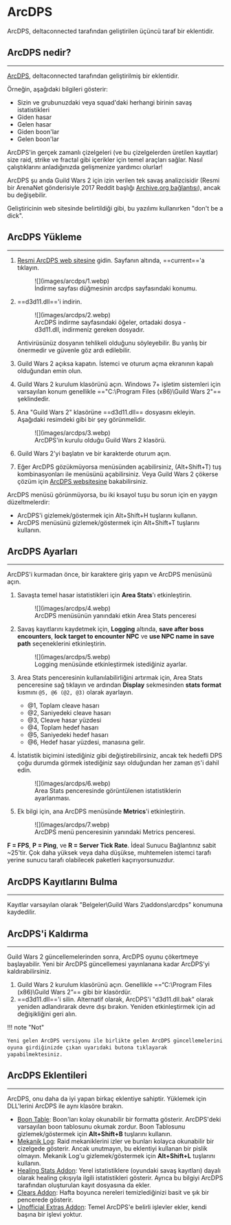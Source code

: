 # ArcDPS

ArcDPS, deltaconnected tarafından geliştirilen üçüncü taraf bir eklentidir.

## ArcDPS nedir?

---

[ArcDPS](https://www.deltaconnected.com/arcdps/), deltaconnected tarafından geliştirilmiş bir eklentidir.

Örneğin, aşağıdaki bilgileri gösterir:

- Sizin ve grubunuzdaki veya squad'daki herhangi birinin savaş istatistikleri
- Giden hasar
- Gelen hasar
- Giden boon'lar
- Gelen boon'lar

ArcDPS'in gerçek zamanlı çizelgeleri (ve bu çizelgelerden üretilen kayıtlar) size raid, strike ve fractal gibi içerikler için temel araçları sağlar. Nasıl çalıştıklarını anladığınızda gelişmenize yardımcı olurlar!

ArcDPS şu anda Guild Wars 2 için izin verilen tek savaş analizcisidir (Resmi bir ArenaNet gönderisiyle 2017 Reddit başlığı [Archive.org bağlantısı](https://web.archive.org/web/20170917193052/https://www.reddit.com/r/Guildwars2/comments/5svug8/the_head_of_the_snake_devs_here_ask_us_anything/ddi77u2/)), ancak bu değişebilir.

Geliştiricinin web sitesinde belirtildiği gibi, bu yazılımı kullanırken "don't be a dick".

## ArcDPS Yükleme

---

1. [Resmi ArcDPS web sitesine](https://www.deltaconnected.com/arcdps/) gidin. Sayfanın altında, ==current=='a tıklayın.

    <figure markdown>
      ![](images/arcdps/1.webp)
      <figcaption>İndirme sayfası düğmesinin arcdps sayfasındaki konumu.</figcaption>
    </figure>

2. ==d3d11.dll=='i indirin.
   
    <figure markdown>
      ![](images/arcdps/2.webp)
      <figcaption>ArcDPS indirme sayfasındaki öğeler, ortadaki dosya -d3d11.dll, indirmeniz gereken dosyadır.</figcaption>
    </figure>

    Antivirüsünüz dosyanın tehlikeli olduğunu söyleyebilir. Bu yanlış bir önermedir ve güvenle göz ardı edilebilir.

3. Guild Wars 2 açıksa kapatın. İstemci ve oturum açma ekranının kapalı olduğundan emin olun.
4. Guild Wars 2 kurulum klasörünü açın. Windows 7+ işletim sistemleri için varsayılan konum genellikle =="C:\Program Files (x86)\Guild Wars 2"== şeklindedir.
5. Ana "Guild Wars 2" klasörüne ==d3d11.dll== dosyasını ekleyin. Aşağıdaki resimdeki gibi bir şey görünmelidir.

    <figure markdown>
      ![](images/arcdps/3.webp)
      <figcaption>ArcDPS'in kurulu olduğu Guild Wars 2 klasörü.</figcaption>
    </figure>

6. Guild Wars 2'yi başlatın ve bir karakterde oturum açın.
7. Eğer ArcDPS gözükmüyorsa menüsünden açabilirsiniz, (Alt+Shift+T) tuş kombinasyonları ile menüsünü açabilirsiniz. Veya Guild Wars 2 çökerse çözüm için [ArcDPS websitesine](https://www.deltaconnected.com/arcdps/) bakabilirsiniz.

ArcDPS menüsü görünmüyorsa, bu iki kısayol tuşu bu sorun için en yaygın düzeltmelerdir:

- ArcDPS'i gizlemek/göstermek için Alt+Shift+H tuşlarını kullanın.
- ArcDPS menüsünü gizlemek/göstermek için Alt+Shift+T tuşlarını kullanın.

## ArcDPS Ayarları

---

ArcDPS'i kurmadan önce, bir karaktere giriş yapın ve ArcDPS menüsünü açın.

1. Savaşta temel hasar istatistikleri için **Area Stats**'ı etkinleştirin.

    <figure markdown>
      ![](images/arcdps/4.webp)
      <figcaption>ArcDPS menüsünün yanındaki etkin Area Stats penceresi</figcaption>
    </figure>

2. Savaş kayıtlarını kaydetmek için, **Logging** altında, **save after boss encounters**, **lock target to encounter NPC** ve **use NPC name in save path** seçeneklerini etkinleştirin.

    <figure markdown>
      ![](images/arcdps/5.webp)
      <figcaption>Logging menüsünde etkinleştirmek istediğiniz ayarlar.</figcaption>
    </figure>

3. Area Stats penceresinin kullanılabilirliğini artırmak için, Area Stats penceresine sağ tıklayın ve ardından **Display** sekmesinden **stats format** kısmını `@5, @6 (@2, @3)` olarak ayarlayın.

    * @1, Toplam cleave hasarı
    * @2, Saniyedeki cleave hasarı
    * @3, Cleave hasar yüzdesi
    * @4, Toplam hedef hasarı
    * @5, Saniyedeki hedef hasarı
    * @6, Hedef hasar yüzdesi, manasına gelir.

4. İstatistik biçimini istediğiniz gibi değiştirebilirsiniz, ancak tek hedefli DPS çoğu durumda görmek istediğiniz sayı olduğundan her zaman `@5`'i dahil edin.

    <figure markdown>
      ![](images/arcdps/6.webp)
      <figcaption>Area Stats penceresinde görüntülenen istatistiklerin ayarlanması.</figcaption>
    </figure>

5. Ek bilgi için, ana ArcDPS menüsünde **Metrics**'i etkinleştirin.

    <figure markdown>
      ![](images/arcdps/7.webp)
      <figcaption>ArcDPS menü penceresinin yanındaki Metrics penceresi.</figcaption>
    </figure>

**F = FPS**, **P = Ping**, ve **R = Server Tick Rate**. İdeal Sunucu Bağlantınız sabit ~25'tir. Çok daha yüksek veya daha düşükse, muhtemelen istemci tarafı yerine sunucu tarafı olabilecek paketleri kaçırıyorsunuzdur.

## ArcDPS Kayıtlarını Bulma

---

Kayıtlar varsayılan olarak "Belgeler\Guild Wars 2\addons\arcdps\" konumuna kaydedilir.

## ArcDPS'i Kaldırma

---

Guild Wars 2 güncellemelerinden sonra, ArcDPS oyunu çökertmeye başlayabilir. Yeni bir ArcDPS güncellemesi yayınlanana kadar ArcDPS'yi kaldırabilirsiniz.

1. Guild Wars 2 kurulum klasörünü açın. Genellikle ==“C:\Program Files (x86)\Guild Wars 2”== gibi bir klasördür.
2. ==d3d11.dll=='i silin. Alternatif olarak, ArcDPS'i "d3d11.dll.bak" olarak yeniden adlandırarak devre dışı bırakın. Yeniden etkinleştirmek için ad değişikliğini geri alın.

!!! note "Not"

    Yeni gelen ArcDPS versiyonu ile birlikte gelen ArcDPS güncellemelerini oyuna girdiğinizde çıkan uyarıdaki butona tıklayarak yapabilmektesiniz.

## ArcDPS Eklentileri

---

ArcDPS, onu daha da iyi yapan birkaç eklentiye sahiptir. Yüklemek için DLL'lerini ArcDPS ile aynı klasöre bırakın.

- [Boon Table](https://github.com/knoxfighter/GW2-ArcDPS-Boon-Table): Boon'ları kolay okunabilir bir formatta gösterir. ArcDPS'deki varsayılan boon tablosunu okumak zordur. Boon Tablosunu gizlemek/göstermek için **Alt+Shift+B** tuşlarını kullanın.
- [Mekanik Log](https://github.com/knoxfighter/GW2-ArcDPS-Mechanics-Log): Raid mekaniklerini izler ve bunları kolayca okunabilir bir çizelgede gösterir. Ancak unutmayın, bu eklentiyi kullanan bir pislik olmayın. Mekanik Log'u gizlemek/göstermek için **Alt+Shift+L** tuşlarını kullanın.
- [Healing Stats Addon](https://github.com/Krappa322/arcdps_healing_stats): Yerel istatistiklere (oyundaki savaş kayıtları) dayalı olarak healing çıkışıyla ilgili istatistikleri gösterir. Ayrıca bu bilgiyi ArcDPS tarafından oluşturulan kayıt dosyasına da ekler.
- [Clears Addon](https://github.com/gw2scratch/arcdps-clears): Hafta boyunca nereleri temizlediğinizi basit ve şık bir pencerede gösterir.
- [Unofficial Extras Addon](https://github.com/Krappa322/arcdps_unofficial_extras_releases): Temel ArcDPS'e belirli işlevler ekler, kendi başına bir işlevi yoktur.
